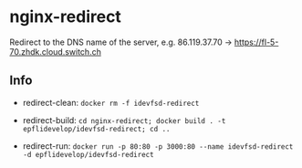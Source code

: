 # nginx-redirect

Redirect to the DNS name of the server, e.g. 86.119.37.70 → https://fl-5-70.zhdk.cloud.switch.ch

## Info

* redirect-clean:
	`docker rm -f idevfsd-redirect`

* redirect-build:
	`cd nginx-redirect; docker build . -t epflidevelop/idevfsd-redirect; cd ..`

* redirect-run:
	`docker run -p 80:80 -p 3000:80 --name idevfsd-redirect -d epflidevelop/idevfsd-redirect`
